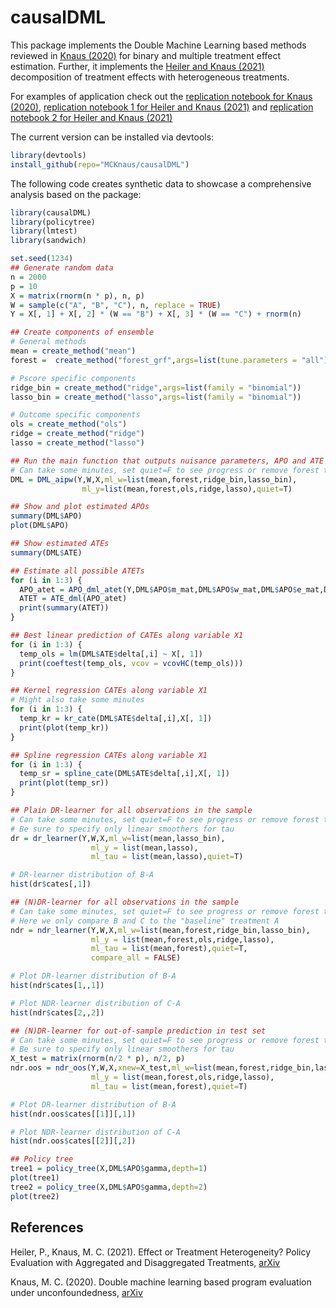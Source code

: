 # causalDML
This package implements the Double Machine Learning based methods reviewed in [Knaus (2020)](https://arxiv.org/abs/2003.03191) for binary and multiple treatment effect estimation. Further, it implements the [Heiler and Knaus (2021)](https://arxiv.org/abs/2110.01427) decomposition of treatment effects with heterogeneous treatments.

For examples of application check out the [replication notebook for Knaus (2020)](https://mcknaus.github.io/assets/code/Notebook_DML_ALMP_MCK2020.html), [replication notebook 1 for Heiler and Knaus (2021)](https://mcknaus.github.io/assets/code/Replication_NB_smoking.nb.html) and [replication notebook 2 for Heiler and Knaus (2021)](https://mcknaus.github.io/assets/code/Replication_NB_JC.nb.html)

The current version can be installed via devtools:

```R
library(devtools)
install_github(repo="MCKnaus/causalDML")
```

The following code creates synthetic data to showcase a comprehensive analysis based on the package:

```R
library(causalDML)
library(policytree)
library(lmtest)
library(sandwich)

set.seed(1234)
## Generate random data
n = 2000
p = 10
X = matrix(rnorm(n * p), n, p)
W = sample(c("A", "B", "C"), n, replace = TRUE)
Y = X[, 1] + X[, 2] * (W == "B") + X[, 3] * (W == "C") + rnorm(n)

## Create components of ensemble
# General methods
mean = create_method("mean")
forest =  create_method("forest_grf",args=list(tune.parameters = "all"))

# Pscore specific components
ridge_bin = create_method("ridge",args=list(family = "binomial"))
lasso_bin = create_method("lasso",args=list(family = "binomial"))

# Outcome specific components
ols = create_method("ols")
ridge = create_method("ridge")
lasso = create_method("lasso")

## Run the main function that outputs nuisance parameters, APO and ATE
# Can take some minutes, set quiet=F to see progress or remove forest to speed up
DML = DML_aipw(Y,W,X,ml_w=list(mean,forest,ridge_bin,lasso_bin),
                ml_y=list(mean,forest,ols,ridge,lasso),quiet=T)

## Show and plot estimated APOs
summary(DML$APO)
plot(DML$APO)

## Show estimated ATEs
summary(DML$ATE)

## Estimate all possible ATETs
for (i in 1:3) {
  APO_atet = APO_dml_atet(Y,DML$APO$m_mat,DML$APO$w_mat,DML$APO$e_mat,DML$APO$cf_mat,treated=i)
  ATET = ATE_dml(APO_atet)
  print(summary(ATET))
}

## Best linear prediction of CATEs along variable X1
for (i in 1:3) {
  temp_ols = lm(DML$ATE$delta[,i] ~ X[, 1])
  print(coeftest(temp_ols, vcov = vcovHC(temp_ols)))
}

## Kernel regression CATEs along variable X1
# Might also take some minutes
for (i in 1:3) {
  temp_kr = kr_cate(DML$ATE$delta[,i],X[, 1])
  print(plot(temp_kr))
}

## Spline regression CATEs along variable X1
for (i in 1:3) {
  temp_sr = spline_cate(DML$ATE$delta[,i],X[, 1])
  print(plot(temp_sr))
}

## Plain DR-learner for all observations in the sample
# Can take some minutes, set quiet=F to see progress or remove forest to speed up
# Be sure to specify only linear smoothers for tau
dr = dr_learner(Y,W,X,ml_w=list(mean,lasso_bin),
                  ml_y = list(mean,lasso),
                  ml_tau = list(mean,lasso),quiet=T)

# DR-learner distribution of B-A
hist(dr$cates[,1])

## (N)DR-learner for all observations in the sample
# Can take some minutes, set quiet=F to see progress or remove forest to speed up
# Here we only compare B and C to the "baseline" treatment A
ndr = ndr_learner(Y,W,X,ml_w=list(mean,forest,ridge_bin,lasso_bin),
                  ml_y = list(mean,forest,ols,ridge,lasso),
                  ml_tau = list(mean,forest),quiet=T,
                  compare_all = FALSE)

# Plot DR-learner distribution of B-A
hist(ndr$cates[1,,1])

# Plot NDR-learner distribution of C-A
hist(ndr$cates[2,,2])

## (N)DR-learner for out-of-sample prediction in test set
# Can take some minutes, set quiet=F to see progress or remove forest to speed up
# Be sure to specify only linear smoothers for tau
X_test = matrix(rnorm(n/2 * p), n/2, p)
ndr.oos = ndr_oos(Y,W,X,xnew=X_test,ml_w=list(mean,forest,ridge_bin,lasso_bin),
                  ml_y = list(mean,forest,ols,ridge,lasso),
                  ml_tau = list(mean,forest),quiet=T)

# Plot DR-learner distribution of B-A
hist(ndr.oos$cates[[1]][,1])

# Plot NDR-learner distribution of C-A
hist(ndr.oos$cates[[2]][,2])

## Policy tree
tree1 = policy_tree(X,DML$APO$gamma,depth=1)
plot(tree1)
tree2 = policy_tree(X,DML$APO$gamma,depth=2)
plot(tree2)
```

## References
Heiler, P., Knaus, M. C. (2021). Effect or Treatment Heterogeneity? Policy Evaluation with Aggregated and Disaggregated Treatments, [arXiv](https://arxiv.org/abs/2110.01427)

Knaus, M. C. (2020). Double machine learning based program evaluation under unconfoundedness, [arXiv](https://arxiv.org/abs/2003.03191)
